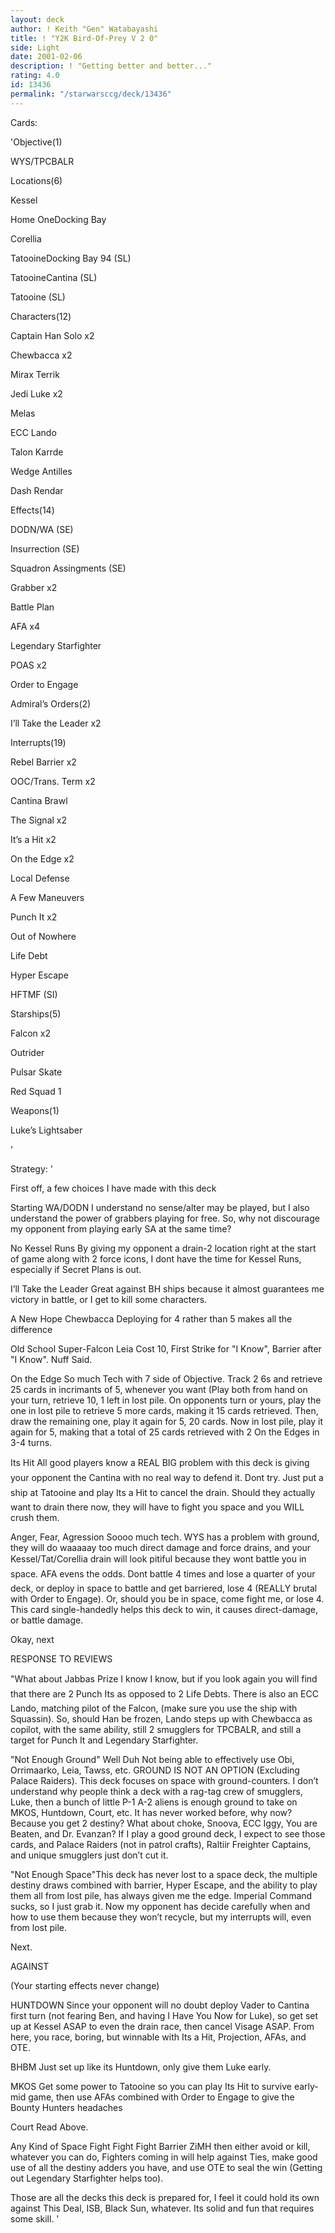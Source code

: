 ```yaml
---
layout: deck
author: ! Keith "Gen" Watabayashi
title: ! "Y2K Bird-Of-Prey V 2 0"
side: Light
date: 2001-02-06
description: ! "Getting better and better..."
rating: 4.0
id: 13436
permalink: "/starwarsccg/deck/13436"
---
```

Cards: 

'Objective(1)

WYS/TPCBALR


Locations(6)

Kessel

Home OneDocking Bay

Corellia

TatooineDocking Bay 94 (SL)

TatooineCantina (SL)

Tatooine (SL)


Characters(12)

Captain Han Solo x2

Chewbacca x2

Mirax Terrik

Jedi Luke x2

Melas

ECC Lando

Talon Karrde

Wedge Antilles

Dash Rendar


Effects(14)

DODN/WA (SE)

Insurrection (SE)

Squadron Assingments (SE)

Grabber x2

Battle Plan

AFA x4

Legendary Starfighter

POAS x2

Order to Engage


Admiral’s Orders(2)

I’ll Take the Leader x2


Interrupts(19)

Rebel Barrier x2

OOC/Trans. Term x2

Cantina Brawl

The Signal x2

It’s a Hit x2

On the Edge x2

Local Defense

A Few Maneuvers

Punch It x2

Out of Nowhere

Life Debt

Hyper Escape

HFTMF (SI)


Starships(5)

Falcon x2

Outrider

Pulsar Skate

Red Squad 1


Weapons(1)

Luke’s Lightsaber

'

Strategy: '

First off, a few choices I have made with this deck


Starting WA/DODN I understand no sense/alter may be played, but I also understand the power of grabbers playing for free. So, why not discourage my opponent from playing early SA at the same time?


No Kessel Runs By giving my opponent a drain-2 location right at the start of game along with 2 force icons, I dont have the time for Kessel Runs, especially if Secret Plans is out.


I’ll Take the Leader Great against BH ships because it almost guarantees me victory in battle, or I get to kill some characters.


A New Hope Chewbacca Deploying for 4 rather than 5 makes all the difference


Old School Super-Falcon Leia Cost 10, First Strike for "I Know", Barrier after "I Know". Nuff Said.


On the Edge So much Tech with 7 side of Objective. Track 2 6s and retrieve 25 cards in incrimants of 5, whenever you want (Play both from hand on your turn, retrieve 10, 1 left in lost pile. On opponents turn or yours, play the one in lost pile to retrieve 5 more cards, making it 15 cards retrieved. Then, draw the remaining one, play it again for 5, 20 cards. Now in lost pile, play it again for 5, making that a total of 25 cards retrieved with 2 On the Edges in 3-4 turns.


Its Hit All good players know a REAL BIG problem with this deck is giving your opponent the Cantina with no real way to defend it. Dont try. Just put a ship at Tatooine and play Its a Hit to cancel the drain. Should they actually want to drain there now, they will have to fight you space and you WILL crush them.


Anger, Fear, Agression Soooo much tech. WYS has a problem with ground, they will do waaaaay too much direct damage and force drains, and your Kessel/Tat/Corellia drain will look pitiful because they wont battle you in space. AFA evens the odds. Dont battle 4 times and lose a quarter of your deck, or deploy in space to battle and get barriered, lose 4 (REALLY brutal with Order to Engage). Or, should you be in space, come fight me, or lose 4. This card single-handedly helps this deck to win, it causes direct-damage, or battle damage.


Okay, next


RESPONSE TO REVIEWS


"What about Jabbas Prize I know I know, but if you look again you will find that there are 2 Punch Its as opposed to 2 Life Debts. There is also an ECC Lando, matching pilot of the Falcon, (make sure you use the ship with Squassin). So, should Han be frozen, Lando steps up with Chewbacca as copilot, with the same ability, still 2 smugglers for TPCBALR, and still a target for Punch It and Legendary Starfighter.


"Not Enough Ground" Well Duh Not being able to effectively use Obi, Orrimaarko, Leia, Tawss, etc. GROUND IS NOT AN OPTION (Excluding Palace Raiders). This deck focuses on space with ground-counters. I don’t understand why people think a deck with a rag-tag crew of smugglers, Luke, then a bunch of little P-1 A-2 aliens is enough ground to take on MKOS, Huntdown, Court, etc. It has never worked before, why now? Because you get 2 destiny? What about choke, Snoova, ECC Iggy, You are Beaten, and Dr. Evanzan? If I play a good ground deck, I expect to see those cards, and Palace Raiders (not in patrol crafts), Raltiir Freighter Captains, and unique smugglers just don’t cut it.


"Not Enough Space"This deck has never lost to a space deck, the multiple destiny draws combined with barrier, Hyper Escape, and the ability to play them all from lost pile, has always given me the edge. Imperial Command sucks, so I just grab it. Now my opponent has decide carefully when and how to use them because they won’t recycle, but my interrupts will, even from lost pile.


Next.


AGAINST


(Your starting effects never change)


HUNTDOWN Since your opponent will no doubt deploy Vader to Cantina first turn (not fearing Ben, and having I Have You Now for Luke), so get set up at Kessel ASAP to even the drain race, then cancel Visage ASAP. From here, you race, boring, but winnable with Its a Hit, Projection, AFAs, and OTE.


BHBM Just set up like its Huntdown, only give them Luke early.


MKOS Get some power to Tatooine so you can play Its Hit to survive early-mid game, then use AFAs combined with Order to Engage to give the Bounty Hunters headaches


Court Read Above.


Any Kind of Space Fight Fight Fight Barrier ZiMH then either avoid or kill, whatever you can do, Fighters coming in will help against Ties, make good use of all the destiny adders you have, and use OTE to seal the win (Getting out Legendary Starfighter helps too).


Those are all the decks this deck is prepared for, I feel it could hold its own against This Deal, ISB, Black Sun, whatever. Its solid and fun that requires some skill. '
